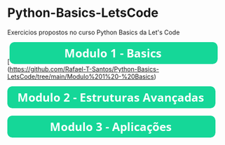 # Python-Basics-LetsCode
Exercicios propostos no curso Python Basics da Let's Code

[![Modulo 1](img/button_modulo-basics.png "Modulo - 1")(https://github.com/Rafael-T-Santos/Python-Basics-LetsCode/tree/main/Modulo%201%20-%20Basics)

[![Modulo 2](img/button_modulo-estruturas-avancadas.png "Modulo - 2")](https://github.com/Rafael-T-Santos/Python-Basics-LetsCode/tree/main/Modulo%202%20-%20Estruturas%20Avan%C3%A7adas)

[![Modulo 3](img/button_modulo-aplicacoes.png "Modulo - 3")](https://github.com/Rafael-T-Santos/Python-Basics-LetsCode/tree/main/Modulo%203%20-%20Aplica%C3%A7%C3%B5es)